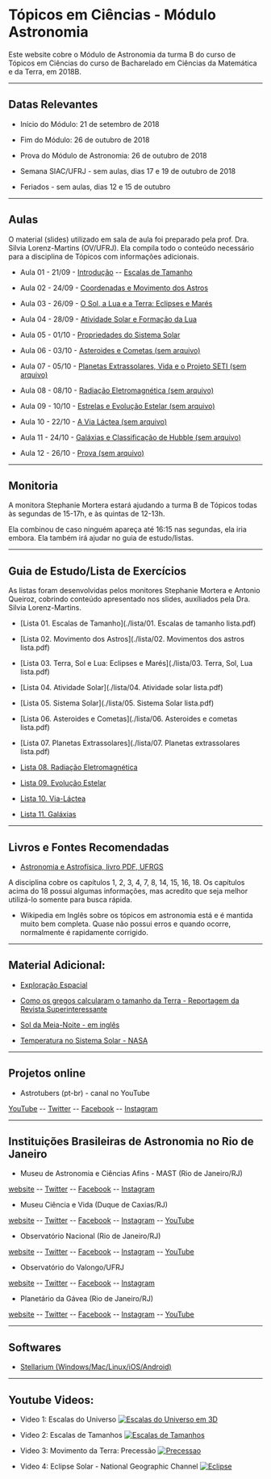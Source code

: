 # Tópicos em Ciências - Módulo Astronomia   

Este website cobre o Módulo de Astronomia da turma B do curso de Tópicos em Ciências do curso de Bacharelado em Ciências da Matemática e da Terra, em 2018B.

___

## Datas Relevantes

 - Início do Módulo: 21 de setembro de 2018

 - Fim do Módulo: 26 de outubro de 2018

 - Prova do Módulo de Astronomia: 26 de outubro de 2018

 - Semana SIAC/UFRJ - sem aulas, dias 17 e 19 de outubro de 2018

 - Feriados - sem aulas, dias 12 e 15 de outubro

___

## Aulas

O material (slides) utilizado em sala de aula foi preparado pela prof. Dra. Silvia Lorenz-Martins (OV/UFRJ). Ela compila todo o conteúdo necessário para a disciplina de Tópicos com informações adicionais.

- Aula 01 - 21/09 - [Introdução](./lectures/aula1carreira.pdf) -- [Escalas de Tamanho](./lectures/aula2_Escalas.pdf) 

- Aula 02 - 24/09 - [Coordenadas e Movimento dos Astros](./lectures/aula4_Movimento_Terra.pdf)

- Aula 03 - 26/09 - [O Sol, a Lua e a Terra: Eclipses e Marés](./lectures/aula5_Lua_Eclipses.pdf)

- Aula 04 - 28/09 - [Atividade Solar e Formação da Lua](./lectures/aula6_Sol.pdf)

- Aula 05 - 01/10 - [Propriedades do Sistema Solar](./lectures/aula7_SS.pdf)

- Aula 06 - 03/10 - [Asteroides e Cometas (sem arquivo)]()

- Aula 07 - 05/10 - [Planetas Extrassolares, Vida e o Projeto SETI (sem arquivo)]()

- Aula 08 - 08/10 - [Radiação Eletromagnética (sem arquivo)]()

- Aula 09 - 10/10 - [Estrelas e Evolução Estelar (sem arquivo)]()

- Aula 10 - 22/10 - [A Via Láctea (sem arquivo)]()

- Aula 11 - 24/10 - [Galáxias e Classificação de Hubble (sem arquivo)]()

- Aula 12 - 26/10 - [Prova (sem arquivo)]()

___

## Monitoria

A monitora Stephanie Mortera estará ajudando a turma B de Tópicos todas às segundas de 15-17h, e às quintas de 12-13h.

Ela combinou de caso ninguém apareça até 16:15 nas segundas, ela iria embora. Ela também irá ajudar no guia de estudo/listas.

___

## Guia de Estudo/Lista de Exercícios

As listas foram desenvolvidas pelos monitores Stephanie Mortera e Antonio Queiroz, cobrindo conteúdo apresentado nos slides, auxíliados pela Dra. Silvia Lorenz-Martins.

- [Lista 01. Escalas de Tamanho](./lista/01. Escalas de tamanho lista.pdf)

- [Lista 02. Movimento dos Astros](./lista/02. Movimentos dos astros lista.pdf)

- [Lista 03. Terra, Sol e Lua: Eclipses e Marés](./lista/03. Terra, Sol, Lua lista.pdf)

- [Lista 04. Atividade Solar](./lista/04. Atividade solar lista.pdf)

- [Lista 05. Sistema Solar](./lista/05. Sistema Solar lista.pdf)

- [Lista 06. Asteroides e Cometas](./lista/06. Asteroides e cometas lista.pdf)

- [Lista 07. Planetas Extrassolares](./lista/07. Planetas extrassolares lista.pdf)

- [Lista 08. Radiação Eletromagnética](./lista/)

- [Lista 09. Evolução Estelar](./lista/)

- [Lista 10. Via-Láctea](./lista/)

- [Lista 11. Galáxias](./lista/)

___

## Livros e Fontes Recomendadas

- [Astronomia e Astrofísica, livro PDF, UFRGS](http://astro.if.ufrgs.br/livro.pdf)

A disciplina cobre os capítulos 1, 2, 3, 4, 7, 8, 14, 15, 16, 18. Os capítulos acima do 18 possui algumas informações, mas acredito que seja melhor utilizá-lo somente para busca rápida.

- Wikipedia em Inglês sobre os tópicos em astronomia está e é mantida muito bem completa. Quase não possui erros e quando ocorre, normalmente é rapidamente corrigido.


___

## Material Adicional: 

- [Exploração Espacial](./lectures/aula3_Exploracao_Espacial.pdf)

- [Como os gregos calcularam o tamanho da Terra - Reportagem da Revista Superinteressante](https://super.abril.com.br/mundo-estranho/como-os-gregos-calcularam-a-circunferencia-da-terra-ha-2200-anos/)

- [Sol da Meia-Noite - em inglês](https://www.scienceabc.com/pure-sciences/midnight-sun-what-is-it-and-why-does-it-occur.html)

- [Temperatura no Sistema Solar - NASA](https://solarsystem.nasa.gov/resources/681/solar-system-temperatures/)

___

## Projetos online

- Astrotubers (pt-br) - canal no YouTube

[YouTube](https://www.youtube.com/channel/UCGYBY4KaFYmkEKAGLL07BXw) -- [Twitter](https://twitter.com/astrotubers) -- [Facebook](https://www.facebook.com/AstroTubers/) -- [Instagram](https://www.instagram.com/astrotubers/)

___

## Instituições Brasileiras de Astronomia no Rio de Janeiro

- Museu de Astronomia e Ciências Afins - MAST (Rio de Janeiro/RJ)

[website](http://mast.br/pt-br/) -- [Twitter](https://twitter.com/MuseuAstronomia) -- [Facebook](https://www.facebook.com/museuastronomia/) -- [Instagram](https://www.instagram.com/museudeastronomia/)

- Museu Ciência e Vida (Duque de Caxias/RJ)

[website](http://www.museucienciaevida.com.br/) -- [Twitter](https://twitter.com/muscienciaevida) -- [Facebook](https://www.facebook.com/museucienciaevida) -- [Instagram](https://www.instagram.com/museucienciaevida/) -- [YouTube](https://www.youtube.com/channel/UCdzjlZMZafNlcAhq_Tz0jYg)

- Observatório Nacional (Rio de Janeiro/RJ)

[website](http://on.br/index.php/pt-br/) -- [Twitter](https://twitter.com/ON_MCTIC) -- [Facebook](https://www.facebook.com/observatorionacional) -- [Instagram](https://www.instagram.com/observatorionacional/) -- [YouTube](https://www.youtube.com/user/observatorionacional)

- Observatório do Valongo/UFRJ

[website](http://www.ov.ufrj.br) -- [Twitter](https://twitter.com/ValongoUFRJ) -- [Facebook](https://www.facebook.com/ValongoUFRJ/) -- [Instagram](https://www.instagram.com/valongoufrj/)

- Planetário da Gávea (Rio de Janeiro/RJ)

[website](http://www.planetariodorio.com.br/) -- [Twitter](https://twitter.com/planetariodorio) -- [Facebook](https://www.facebook.com/planetariodorio) -- [Instagram](https://www.instagram.com/planetariodorio/) -- [YouTube](https://www.youtube.com/channel/UCR39LWTg5jw3Ibwk8Vp_LVA)

___

## Softwares

- [Stellarium (Windows/Mac/Linux/iOS/Android)](https://stellarium.org/pt/)

___

## Youtube Videos: 

 - Video 1: Escalas do Universo
[![Escalas do Universo em 3D](./images/aula01.png)](https://www.youtube.com/watch?v=i93Z7zljQ7I "Escalas do Universo em 3D") 

- Video 2: Escalas de Tamanhos
[![Escalas de Tamanhos](./images/aula00.png)](https://www.youtube.com/watch?v=5AAR7bNSM_s "Escalas de Tamanhos") 

- Video 3: Movimento da Terra: Precessão
[![Precessao](./images/aula02.png)](https://youtu.be/fVvh062JAwk "Precessao") 

- Video 4: Eclipse Solar - National Geographic Channel
[![Eclipse](./images/aula03.png)](https://youtu.be/cxrLRbkOwKs "Eclipse") 

